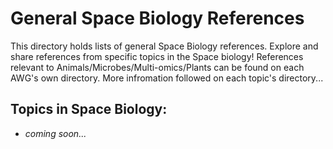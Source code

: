 # General Space Biology References

This directory holds lists of general Space Biology references. Explore and share references from specific topics in the Space biology! References relevant to Animals/Microbes/Multi-omics/Plants can be found on each AWG's own directory. More infromation followed on each topic's directory...

## Topics in Space Biology:

- *coming soon...*
